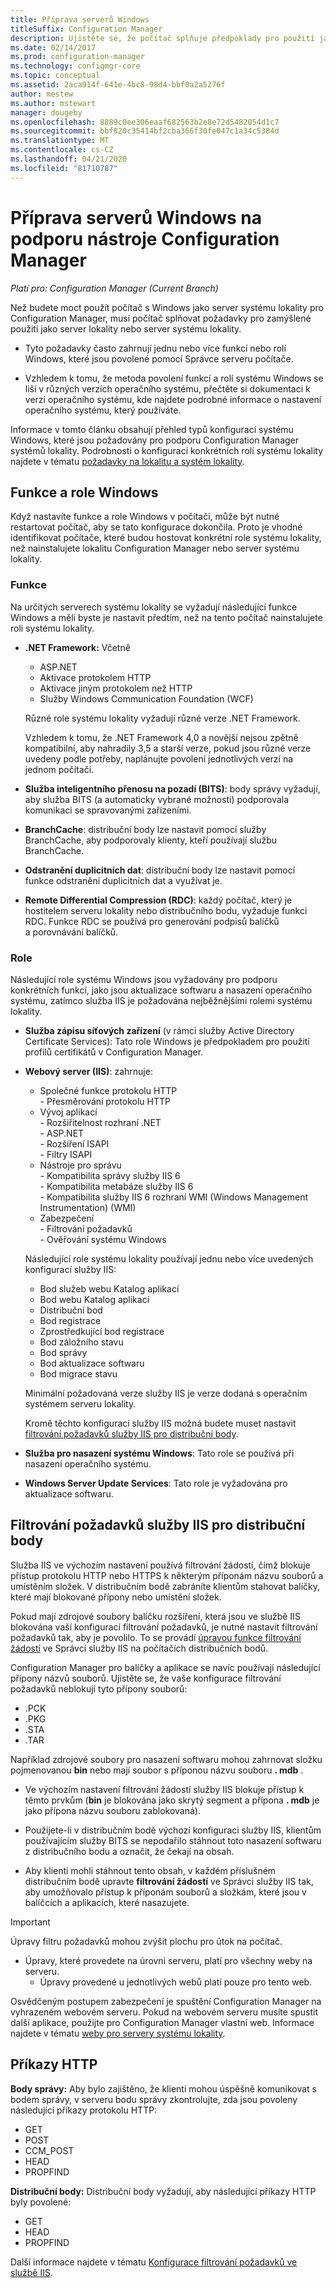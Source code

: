 ```yaml
---
title: Příprava serverů Windows
titleSuffix: Configuration Manager
description: Ujistěte se, že počítač splňuje předpoklady pro použití jako server lokality nebo server systému lokality pro Configuration Manager.
ms.date: 02/14/2017
ms.prod: configuration-manager
ms.technology: configmgr-core
ms.topic: conceptual
ms.assetid: 2aca914f-641e-4bc8-98d4-bbf0a2a5276f
author: mestew
ms.author: mstewart
manager: dougeby
ms.openlocfilehash: 8889c0ee306eaaf682563b2e8e72d5482054d1c7
ms.sourcegitcommit: bbf820c35414bf2cba356f30fe047c1a34c5384d
ms.translationtype: MT
ms.contentlocale: cs-CZ
ms.lasthandoff: 04/21/2020
ms.locfileid: "81710787"
---
```

# <a name="prepare-windows-servers-to-support-configuration-manager"></a>Příprava serverů Windows na podporu nástroje Configuration Manager

*Platí pro: Configuration Manager (Current Branch)*

Než budete moct použít počítač s Windows jako server systému lokality pro Configuration Manager, musí počítač splňovat požadavky pro zamýšlené použití jako server lokality nebo server systému lokality.  

- Tyto požadavky často zahrnují jednu nebo více funkcí nebo rolí Windows, které jsou povolené pomocí Správce serveru počítače.  

- Vzhledem k tomu, že metoda povolení funkcí a rolí systému Windows se liší v různých verzích operačního systému, přečtěte si dokumentaci k verzi operačního systému, kde najdete podrobné informace o nastavení operačního systému, který používáte.  

Informace v tomto článku obsahují přehled typů konfigurací systému Windows, které jsou požadovány pro podporu Configuration Manager systémů lokality. Podrobnosti o konfiguraci konkrétních rolí systému lokality najdete v tématu [požadavky na lokalitu a systém lokality](../configs/site-and-site-system-prerequisites.md).

##  <a name="windows-features-and-roles"></a><a name="BKMK_WinFeatures"></a>Funkce a role Windows  
Když nastavíte funkce a role Windows v počítači, může být nutné restartovat počítač, aby se tato konfigurace dokončila. Proto je vhodné identifikovat počítače, které budou hostovat konkrétní role systému lokality, než nainstalujete lokalitu Configuration Manager nebo server systému lokality.

### <a name="features"></a>Funkce  
Na určitých serverech systému lokality se vyžadují následující funkce Windows a měli byste je nastavit předtím, než na tento počítač nainstalujete roli systému lokality.  

- **.NET Framework:** Včetně  

    - ASP.NET  
    - Aktivace protokolem HTTP  
    - Aktivace jiným protokolem než HTTP  
    - Služby Windows Communication Foundation (WCF)  

    Různé role systému lokality vyžadují různé verze .NET Framework.  

    Vzhledem k tomu, že .NET Framework 4,0 a novější nejsou zpětně kompatibilní, aby nahradily 3,5 a starší verze, pokud jsou různé verze uvedeny podle potřeby, naplánujte povolení jednotlivých verzí na jednom počítači.  

- **Služba inteligentního přenosu na pozadí (BITS)**: body správy vyžadují, aby služba BITS (a automaticky vybrané možnosti) podporovala komunikaci se spravovanými zařízeními.  

- **BranchCache**: distribuční body lze nastavit pomocí služby BranchCache, aby podporovaly klienty, kteří používají službu BranchCache.  

- **Odstranění duplicitních dat**: distribuční body lze nastavit pomocí funkce odstranění duplicitních dat a využívat je.  

- **Remote Differential Compression (RDC)**: každý počítač, který je hostitelem serveru lokality nebo distribučního bodu, vyžaduje funkci RDC. Funkce RDC se používá pro generování podpisů balíčků a porovnávání balíčků.  

### <a name="roles"></a>Role  
Následující role systému Windows jsou vyžadovány pro podporu konkrétních funkcí, jako jsou aktualizace softwaru a nasazení operačního systému, zatímco služba IIS je požadována nejběžnějšími rolemi systému lokality.  

- **Služba zápisu síťových zařízení** (v rámci služby Active Directory Certificate Services): Tato role Windows je předpokladem pro použití profilů certifikátů v Configuration Manager.  

- **Webový server (IIS)**: zahrnuje:  
    - Společné funkce protokolu HTTP  
          - Přesměrování protokolu HTTP  
    - Vývoj aplikací  
          - Rozšiřitelnost rozhraní .NET  
          - ASP.NET  
          - Rozšíření ISAPI  
          - Filtry ISAPI  
    - Nástroje pro správu  
          - Kompatibilita správy služby IIS 6  
          - Kompatibilita metabáze služby IIS 6  
          - Kompatibilita služby IIS 6 rozhraní WMI (Windows Management Instrumentation) (WMI)  
    - Zabezpečení  
          - Filtrování požadavků  
          - Ověřování systému Windows  

  Následující role systému lokality používají jednu nebo více uvedených konfigurací služby IIS:  
  - Bod služeb webu Katalog aplikací  
  - Bod webu Katalog aplikací  
  - Distribuční bod  
  - Bod registrace  
  - Zprostředkující bod registrace  
  - Bod záložního stavu  
  - Bod správy  
  - Bod aktualizace softwaru  
  - Bod migrace stavu     

  Minimální požadovaná verze služby IIS je verze dodaná s operačním systémem serveru lokality.  

  Kromě těchto konfigurací služby IIS možná budete muset nastavit [filtrování požadavků služby IIS pro distribuční body](#BKMK_IISFiltering).  

- **Služba pro nasazení systému Windows**: Tato role se používá při nasazení operačního systému.  

- **Windows Server Update Services**: Tato role je vyžadována pro aktualizace softwaru.  


##  <a name="iis-request-filtering-for-distribution-points"></a><a name="BKMK_IISFiltering"></a>Filtrování požadavků služby IIS pro distribuční body  
Služba IIS ve výchozím nastavení používá filtrování žádostí, čímž blokuje přístup protokolu HTTP nebo HTTPS k některým příponám názvu souborů a umístěním složek. V distribučním bodě zabráníte klientům stahovat balíčky, které mají blokované přípony nebo umístění složek.  

Pokud mají zdrojové soubory balíčku rozšíření, která jsou ve službě IIS blokována vaší konfigurací filtrování požadavků, je nutné nastavit filtrování požadavků tak, aby je povolilo. To se provádí [úpravou funkce filtrování žádostí](https://technet.microsoft.com/library/hh831621.aspx) ve Správci služby IIS na počítačích distribučních bodů.  

Configuration Manager pro balíčky a aplikace se navíc používají následující přípony názvů souborů. Ujistěte se, že vaše konfigurace filtrování požadavků neblokují tyto přípony souborů:  

- .PCK  
- .PKG  
- .STA  
- .TAR  

Například zdrojové soubory pro nasazení softwaru mohou zahrnovat složku pojmenovanou **bin** nebo mají soubor s příponou názvu souboru **. mdb** .  

- Ve výchozím nastavení filtrování žádostí služby IIS blokuje přístup k těmto prvkům (**bin** je blokována jako skrytý segment a přípona **. mdb** je jako přípona názvu souboru zablokovaná).  

- Použijete-li v distribučním bodě výchozí konfiguraci služby IIS, klientům používajícím služby BITS se nepodařilo stáhnout toto nasazení softwaru z distribučního bodu a označit, že čekají na obsah.  

- Aby klienti mohli stáhnout tento obsah, v každém příslušném distribučním bodě upravte **filtrování žádostí** ve Správci služby IIS tak, aby umožňovalo přístup k příponám souborů a složkám, které jsou v balíčcích a aplikacích, které nasazujete.  

> [!IMPORTANT]  
> Úpravy filtru požadavků mohou zvýšit plochu pro útok na počítač.  
> 
> - Úpravy, které provedete na úrovni serveru, platí pro všechny weby na serveru.   
>     - Úpravy provedené u jednotlivých webů platí pouze pro tento web.  
> 
> Osvědčeným postupem zabezpečení je spuštění Configuration Manager na vyhrazeném webovém serveru. Pokud na webovém serveru musíte spustit další aplikace, použijte pro Configuration Manager vlastní web. Informace najdete v tématu [weby pro servery systému lokality](websites-for-site-system-servers.md).  

## <a name="http-verbs"></a>Příkazy HTTP
**Body správy:** Aby bylo zajištěno, že klienti mohou úspěšně komunikovat s bodem správy, v serveru bodu správy zkontrolujte, zda jsou povoleny následující příkazy protokolu HTTP:  
- GET
- POST
- CCM_POST
- HEAD
- PROPFIND

**Distribuční body:** Distribuční body vyžadují, aby následující příkazy HTTP byly povolené:
- GET
- HEAD
- PROPFIND

Další informace najdete v tématu [Konfigurace filtrování požadavků ve službě IIS](https://technet.microsoft.com/library/hh831621.aspx#Verbs). 
